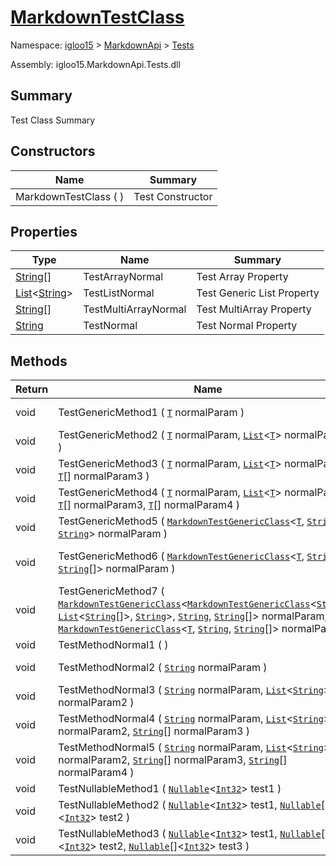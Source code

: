 # [MarkdownTestClass](./MarkdownTestClass.md)

Namespace: [igloo15]() > [MarkdownApi]() > [Tests](./README.md)

Assembly: igloo15.MarkdownApi.Tests.dll

## Summary
Test Class Summary

## Constructors

| Name | Summary | 
| --- | --- | 
| MarkdownTestClass (  ) | Test Constructor | 


## Properties

| Type | Name | Summary | 
| --- | --- | --- | 
| [String](https://docs.microsoft.com/en-us/dotnet/api/System.String)[] | TestArrayNormal | Test Array Property | 
| [List](https://docs.microsoft.com/en-us/dotnet/api/System.Collections.Generic.List-1)\<[String](https://docs.microsoft.com/en-us/dotnet/api/System.String)> | TestListNormal | Test Generic List Property | 
| [String](https://docs.microsoft.com/en-us/dotnet/api/System.String)[] | TestMultiArrayNormal | Test MultiArray Property | 
| [String](https://docs.microsoft.com/en-us/dotnet/api/System.String) | TestNormal | Test Normal Property | 


## Methods

| Return | Name | Summary | 
| --- | --- | --- | 
| void | TestGenericMethod1 ( [`T`](./MarkdownTestClass.md) normalParam ) | Test Generic Method Param | 
| void | TestGenericMethod2 ( [`T`](./MarkdownTestClass.md) normalParam, [`List`](./MarkdownTestClass.md)\<[`T`](./MarkdownTestClass.md)> normalParam2 ) | Test Generic Method Param 2 | 
| void | TestGenericMethod3 ( [`T`](./MarkdownTestClass.md) normalParam, [`List`](./MarkdownTestClass.md)\<[`T`](./MarkdownTestClass.md)> normalParam2, [`T`](./MarkdownTestClass.md)[] normalParam3 ) | Test Generic Method Param 3 | 
| void | TestGenericMethod4 ( [`T`](./MarkdownTestClass.md) normalParam, [`List`](./MarkdownTestClass.md)\<[`T`](./MarkdownTestClass.md)> normalParam2, [`T`](./MarkdownTestClass.md)[] normalParam3, [`T`](./MarkdownTestClass.md)[] normalParam4 ) | Test Generic Method Param 4 | 
| void | TestGenericMethod5 ( [`MarkdownTestGenericClass`](./MarkdownTestGenericClass-3.md)\<[`T`](./MarkdownTestClass.md), [`String`](https://docs.microsoft.com/en-us/dotnet/api/System.String), [`String`](https://docs.microsoft.com/en-us/dotnet/api/System.String)> normalParam ) | Basic Generic Method | 
| void | TestGenericMethod6 ( [`MarkdownTestGenericClass`](./MarkdownTestGenericClass-3.md)\<[`T`](./MarkdownTestClass.md), [`String`](https://docs.microsoft.com/en-us/dotnet/api/System.String), [`String`](https://docs.microsoft.com/en-us/dotnet/api/System.String)[]> normalParam ) | Basic Generic Method with Array Type | 
| void | TestGenericMethod7 ( [`MarkdownTestGenericClass`](./MarkdownTestGenericClass-3.md)\<[`MarkdownTestGenericClass`](./MarkdownTestGenericClass-3.md)\<[`String`](https://docs.microsoft.com/en-us/dotnet/api/System.String)[], [`List`](https://docs.microsoft.com/en-us/dotnet/api/System.Collections.Generic.List-1)\<[`String`](https://docs.microsoft.com/en-us/dotnet/api/System.String)[]>, [`String`](https://docs.microsoft.com/en-us/dotnet/api/System.String)>, [`String`](https://docs.microsoft.com/en-us/dotnet/api/System.String), [`String`](https://docs.microsoft.com/en-us/dotnet/api/System.String)[]> normalParam, [`MarkdownTestGenericClass`](./MarkdownTestGenericClass-3.md)\<[`T`](./MarkdownTestClass.md), [`String`](https://docs.microsoft.com/en-us/dotnet/api/System.String), [`String`](https://docs.microsoft.com/en-us/dotnet/api/System.String)[]> normalParam2 ) | Generic Test Method with lots of nesting | 
| void | TestMethodNormal1 (  ) | Test Normal Method | 
| void | TestMethodNormal2 ( [`String`](https://docs.microsoft.com/en-us/dotnet/api/System.String) normalParam ) | Test Normal Method Param | 
| void | TestMethodNormal3 ( [`String`](https://docs.microsoft.com/en-us/dotnet/api/System.String) normalParam, [`List`](https://docs.microsoft.com/en-us/dotnet/api/System.Collections.Generic.List-1)\<[`String`](https://docs.microsoft.com/en-us/dotnet/api/System.String)> normalParam2 ) | Test Normal Method Param 2 | 
| void | TestMethodNormal4 ( [`String`](https://docs.microsoft.com/en-us/dotnet/api/System.String) normalParam, [`List`](https://docs.microsoft.com/en-us/dotnet/api/System.Collections.Generic.List-1)\<[`String`](https://docs.microsoft.com/en-us/dotnet/api/System.String)> normalParam2, [`String`](https://docs.microsoft.com/en-us/dotnet/api/System.String)[] normalParam3 ) | Test Normal Method Param 3 | 
| void | TestMethodNormal5 ( [`String`](https://docs.microsoft.com/en-us/dotnet/api/System.String) normalParam, [`List`](https://docs.microsoft.com/en-us/dotnet/api/System.Collections.Generic.List-1)\<[`String`](https://docs.microsoft.com/en-us/dotnet/api/System.String)> normalParam2, [`String`](https://docs.microsoft.com/en-us/dotnet/api/System.String)[] normalParam3, [`String`](https://docs.microsoft.com/en-us/dotnet/api/System.String)[] normalParam4 ) | Test Normal Method Param 4 | 
| void | TestNullableMethod1 ( [`Nullable`](https://docs.microsoft.com/en-us/dotnet/api/System.Nullable-1)\<[`Int32`](https://docs.microsoft.com/en-us/dotnet/api/System.Int32)> test1 ) | TestNullableMethod1 | 
| void | TestNullableMethod2 ( [`Nullable`](https://docs.microsoft.com/en-us/dotnet/api/System.Nullable-1)\<[`Int32`](https://docs.microsoft.com/en-us/dotnet/api/System.Int32)> test1, [`Nullable`](https://docs.microsoft.com/en-us/dotnet/api/System.Nullable-1)[]\<[`Int32`](https://docs.microsoft.com/en-us/dotnet/api/System.Int32)> test2 ) | TestNullableMethod2 | 
| void | TestNullableMethod3 ( [`Nullable`](https://docs.microsoft.com/en-us/dotnet/api/System.Nullable-1)\<[`Int32`](https://docs.microsoft.com/en-us/dotnet/api/System.Int32)> test1, [`Nullable`](https://docs.microsoft.com/en-us/dotnet/api/System.Nullable-1)[]\<[`Int32`](https://docs.microsoft.com/en-us/dotnet/api/System.Int32)> test2, [`Nullable`](https://docs.microsoft.com/en-us/dotnet/api/System.Nullable-1)[]\<[`Int32`](https://docs.microsoft.com/en-us/dotnet/api/System.Int32)> test3 ) | TestNullableMethod3 | 


